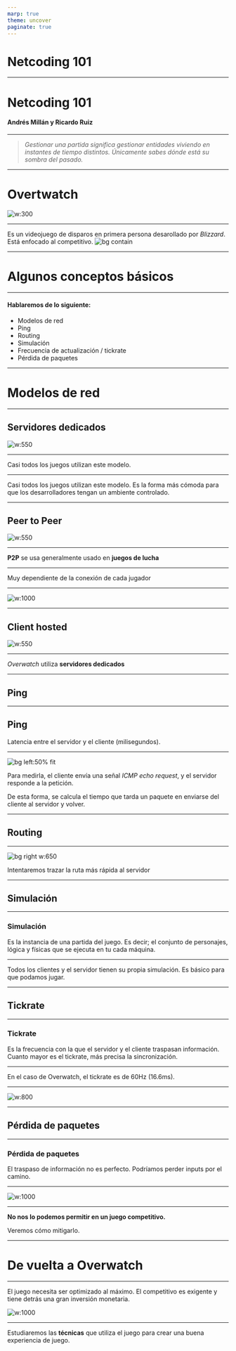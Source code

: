 ```yaml
---
marp: true
theme: uncover
paginate: true
---
```


# Netcoding 101

---

# Netcoding 101

#### Andrés Millán y Ricardo Ruiz

---

> *Gestionar una partida significa gestionar entidades viviendo en instantes de tiempo distintos. Únicamente sabes dónde está su sombra del pasado.*

---

# Overtwatch

![w:300](./img/Overwatch_circle_logo.svg)

---
<!-- _backgroundColor: white -->

Es un videojuego de disparos en primera persona desarollado por *Blizzard*. Está enfocado al competitivo.
![bg contain](./img/Tracerfondo.jpg)

---

# Algunos conceptos básicos

---

#### Hablaremos de lo siguiente:

- Modelos de red
- Ping
- Routing
- Simulación
- Frecuencia de actualización / tickrate
- Pérdida de paquetes

---

# Modelos de red

---

## Servidores dedicados

<!-- _backgroundColor: white -->
![w:550](./img/Client-server.jpg)

---

Casi todos los juegos utilizan este modelo.

---

Casi todos los juegos utilizan este modelo.
Es la forma más cómoda para que los desarrolladores tengan un ambiente controlado.

---

## Peer to Peer

<!-- _backgroundColor: white -->
![w:550](./img/P2P.jpg)

---

**P2P** se usa generalmente usado en **juegos de lucha**

---

Muy dependiente de la conexión de cada jugador

---

![w:1000](./video/P2P_lag.gif)

---

## Client hosted

<!-- _backgroundColor: white -->
![w:550](./img/Client-hosted.jpg)

---

*Overwatch* utiliza **servidores dedicados**

---

## Ping

---

## Ping

Latencia entre el servidor y el cliente (milisegundos).

---

![bg left:50% fit](./img/ping.jpg)

Para medirla, el cliente envía una señal *ICMP echo request*, y el servidor responde a la petición.

De esta forma, se calcula el tiempo que tarda un paquete en enviarse del cliente al servidor y volver.

---

## Routing

---

![bg right w:650](./img/Routing.jpg)

Intentaremos trazar la ruta más rápida al servidor

---

## Simulación

---


### Simulación
Es la instancia de una partida del juego. Es decir; el conjunto de personajes, lógica y físicas que se ejecuta en tu cada máquina.

---

Todos los clientes y el servidor tienen su propia simulación. Es básico para que podamos jugar.

---

## Tickrate

---

### Tickrate
Es la frecuencia con la que el servidor y el cliente traspasan información. Cuanto mayor es el tickrate, más precisa la sincronización.

---

En el caso de Overwatch, el tickrate es de 60Hz (16.6ms).

---

![w:800](./img/tickrate.jpg)

---

## Pérdida de paquetes

---

### Pérdida de paquetes
El traspaso de información no es perfecto. Podríamos perder inputs por el camino.

---

![w:1000](./img/packet-loss.jpg)

---

**No nos lo podemos permitir en un juego competitivo.**

Veremos cómo mitigarlo.

---

# De vuelta a Overwatch

---

El juego necesita ser optimizado al máximo. El competitivo es exigente y tiene detrás una gran inversión monetaria.

![w:1000](./img/OWL.jpg)

---

Estudiaremos las **técnicas** que utiliza el juego para crear una buena experiencia de juego.